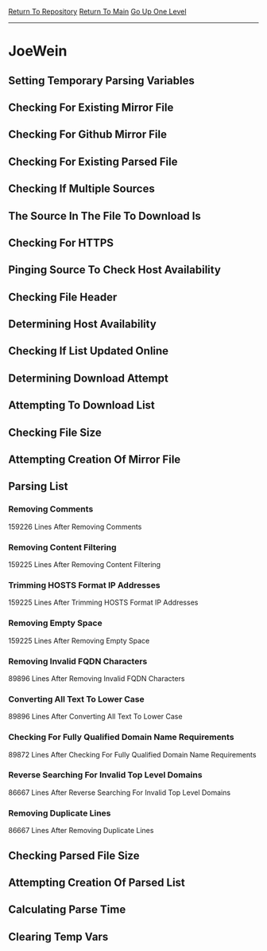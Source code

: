 [Return To Repository](https://github.com/deathbybandaid/piholeparser/)
[Return To Main](https://github.com/deathbybandaid/piholeparser/blob/master/RecentRunLogs/Mainlog.md)
[Go Up One Level](https://github.com/deathbybandaid/piholeparser/blob/master/RecentRunLogs/TopLevelScripts/30-Processing-External-Blacklists.md)
____________________________________
# JoeWein
## Setting Temporary Parsing Variables
## Checking For Existing Mirror File
## Checking For Github Mirror File
## Checking For Existing Parsed File
## Checking If Multiple Sources
## The Source In The File To Download Is
## Checking For HTTPS
## Pinging Source To Check Host Availability
## Checking File Header
## Determining Host Availability
## Checking If List Updated Online
## Determining Download Attempt
## Attempting To Download List
## Checking File Size
## Attempting Creation Of Mirror File
## Parsing List
### Removing Comments
159226 Lines After Removing Comments
### Removing Content Filtering
159225 Lines After Removing Content Filtering
### Trimming HOSTS Format IP Addresses
159225 Lines After Trimming HOSTS Format IP Addresses
### Removing Empty Space
159225 Lines After Removing Empty Space
### Removing Invalid FQDN Characters
89896 Lines After Removing Invalid FQDN Characters
### Converting All Text To Lower Case
89896 Lines After Converting All Text To Lower Case
### Checking For Fully Qualified Domain Name Requirements
89872 Lines After Checking For Fully Qualified Domain Name Requirements
### Reverse Searching For Invalid Top Level Domains
86667 Lines After Reverse Searching For Invalid Top Level Domains
### Removing Duplicate Lines
86667 Lines After Removing Duplicate Lines
## Checking Parsed File Size
## Attempting Creation Of Parsed List
## Calculating Parse Time
## Clearing Temp Vars
